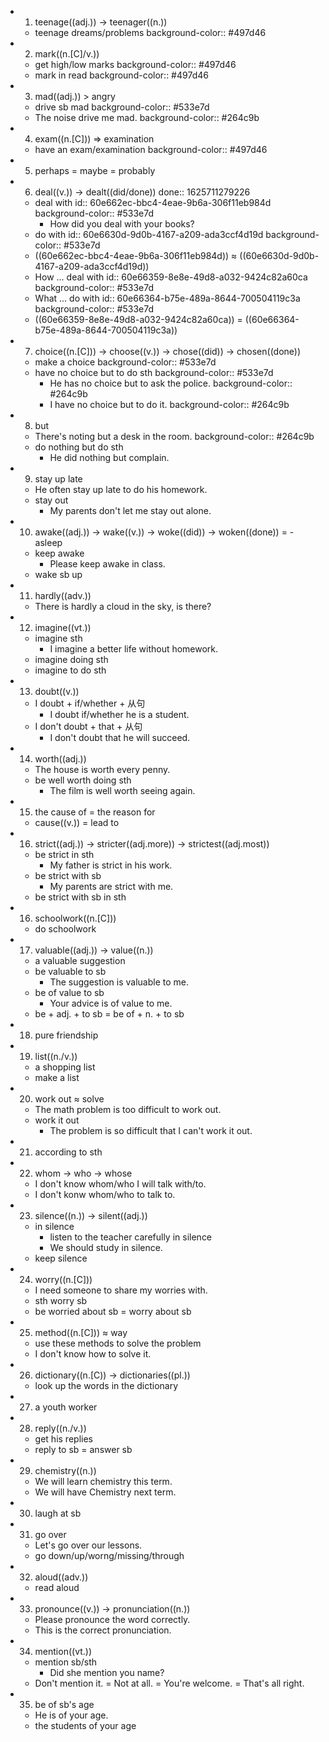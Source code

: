 -
  1. teenage((adj.)) -> teenager((n.))
	- teenage dreams/problems
	  background-color:: #497d46
-
  2. mark((n.[C]/v.))
	- get high/low marks
	  background-color:: #497d46
	- mark in read
	  background-color:: #497d46
-
  3. mad((adj.)) > angry
	- drive sb mad
	  background-color:: #533e7d
	- The noise drive me mad.
	  background-color:: #264c9b
-
  4. exam((n.[C])) => examination
	- have an exam/examination
	  background-color:: #497d46
-
  5. perhaps = maybe = probably
-
  6. deal((v.)) -> dealt((did/done))
  done:: 1625711279226
	- deal with
	  id:: 60e662ec-bbc4-4eae-9b6a-306f11eb984d
	  background-color:: #533e7d
		- How did you deal with your books?
	- do with
	  id:: 60e6630d-9d0b-4167-a209-ada3ccf4d19d
	  background-color:: #533e7d
	- ((60e662ec-bbc4-4eae-9b6a-306f11eb984d)) ≈ ((60e6630d-9d0b-4167-a209-ada3ccf4d19d))
	- How ... deal with
	  id:: 60e66359-8e8e-49d8-a032-9424c82a60ca
	  background-color:: #533e7d
	- What ... do with
	  id:: 60e66364-b75e-489a-8644-700504119c3a
	  background-color:: #533e7d
	- ((60e66359-8e8e-49d8-a032-9424c82a60ca)) = ((60e66364-b75e-489a-8644-700504119c3a))
-
  7. choice((n.[C])) -> choose((v.)) -> chose((did)) -> chosen((done))
	- make a choice
	  background-color:: #533e7d
	- have no choice but to do sth
	  background-color:: #533e7d
		- He has no choice but to ask the police.
		  background-color:: #264c9b
		- I have no choice but to do it.
		  background-color:: #264c9b
-
  8. but
	- There's noting but a desk in the room.
	  background-color:: #264c9b
	- do nothing but do sth
		- He did nothing but complain.
-
  9. stay up late
	- He often stay up late to do his homework.
	- stay out
		- My parents don't let me stay out alone.
-
  10. awake((adj.)) -> wake((v.)) -> woke((did)) -> woken((done)) = -asleep
	- keep awake
		- Please keep awake in class.
	- wake sb up
-
  11. hardly((adv.))
	- There is hardly a cloud in the sky, is there?
-
  12. imagine((vt.))
	- imagine sth
		- I imagine a better life without homework.
	- imagine doing sth
	- imagine to do sth
-
  13. doubt((v.))
	- I doubt + if/whether + 从句
		- I doubt if/whether he is a student.
	- I don't doubt + that + 从句
		- I don't doubt that he will succeed.
-
  14. worth((adj.))
	- The house is worth every penny.
	- be well worth doing sth
		- The film is well worth seeing again.
-
  15. the cause of = the reason for
	- cause((v.)) = lead to
-
  16. strict((adj.)) -> stricter((adj.more)) -> strictest((adj.most))
	- be strict in sth
		- My father is strict in his work.
	- be strict with sb
		- My parents are strict with me.
	- be strict with sb in sth
-
  16. schoolwork((n.[C]))
	- do schoolwork
-
  17. valuable((adj.)) -> value((n.))
	- a valuable suggestion
	- be valuable to sb
		- The suggestion is valuable to me.
	- be of value to sb
		- Your advice is of value to me.
	- be + adj. + to sb = be of + n. + to sb
-
  18. pure friendship
-
  19. list((n./v.))
	- a shopping list
	- make a list
-
  20. work out ≈ solve
	- The math problem is too difficult to work out.
	- work it out
		- The problem is so difficult that I can't work it out.
-
  21. according to sth
-
  22. whom -> who -> whose
	- I don't know whom/who I will talk with/to.
	- I don't konw whom/who to talk to.
-
  23. silence((n.)) -> silent((adj.))
	- in silence
		- listen to the teacher carefully in silence
		- We should study in silence.
	- keep silence
-
  24. worry((n.[C]))
	- I need someone to share my worries with.
	- sth worry sb
	- be worried about sb = worry about sb
-
  25. method((n.[C])) ≈ way
	- use these methods to solve the problem
	- I don't know how to solve it.
-
  26. dictionary((n.[C)) -> dictionaries((pl.))
	- look up the words in the dictionary
-
  27. a youth worker
-
  28. reply((n./v.))
	- get his replies
	- reply to sb = answer sb
-
  29. chemistry((n.))
	- We will learn chemistry this term.
	- We will have Chemistry next term.
-
  30. laugh at sb
-
  31. go over
	- Let's go over our lessons.
	- go down/up/worng/missing/through
-
  32. aloud((adv.))
	- read aloud
-
  33. pronounce((v.)) -> pronunciation((n.))
	- Please pronounce the word correctly.
	- This is the correct pronunciation.
-
  34. mention((vt.))
	- mention sb/sth
		- Did she mention you name?
	- Don't mention it. = Not at all. = You're welcome. = That's all right.
-
  35. be of sb's age
	- He is of your age.
	- the students of your age
